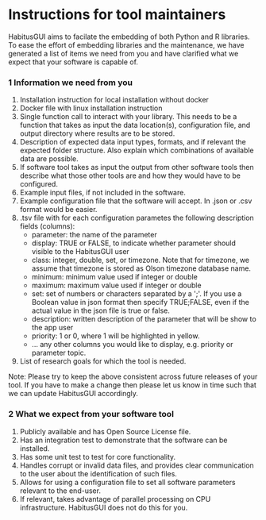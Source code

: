# Instructions for tool maintainers

HabitusGUI aims to facilate the embedding of both Python and R libraries. To ease the effort of embedding libraries and the maintenance, we have generated a list of items we need from you and have clarified what we expect that your software is capable of.

### 1 Information we need from you

1. Installation instruction for local installation without docker
2. Docker file with linux installation instruction
3. Single function call to interact with your library. This needs to be a function that takes as input the data location(s), configuration file, and output directory where results are to be stored.
4. Description of expected data input types, formats, and if relevant the expected folder structure. Also explain which combinations of available data are possible. 
5. If software tool takes as input the output from other software tools then describe what those other tools are and how they would have to be configured.
6. Example input files, if not included in the software.
7. Example configuration file that the software will accept. In .json or .csv format would be easier.
8. .tsv file with for each configuration parametes the following description fields (columns):
    - parameter: the name of the parameter
    - display: TRUE or FALSE, to indicate whether parameter should visible to the HabitusGUI user
    - class: integer, double, set, or timezone. Note that for timezone, we assume that timezone is stored as Olson timezone database name.
    - minimum: minimum value used if integer or double
    - maximum: maximum value used if integer or double
    - set: set of numbers or characters separated by a ';'. If you use a Boolean value in json format then specify TRUE;FALSE, even if the actual value in the json file is true or false.
    - description: written description of the parameter that will be show to the app user
    - priority: 1 or 0, where 1 will be highlighted in yellow.
    - ... any other columns you would like to display, e.g. priority or parameter topic.
9. List of research goals for which the tool is needed.

Note: Please try to keep the above consistent across future releases of your tool. If you have to make a change then please let us know in time such that we can update HabitusGUI accordingly.

### 2 What we expect from your software tool

1. Publicly available and has Open Source License file.
2. Has an integration test to demonstrate that the software can be installed.
3. Has some unit test to test for core functionality.
4. Handles corrupt or invalid data files, and provides clear communication to the user about the identification of such files.
5. Allows for using a configuration file to set all software parameters relevant to the end-user.
6. If relevant, takes advantage of parallel processing on CPU infrastructure. HabitusGUI does not do this for you.